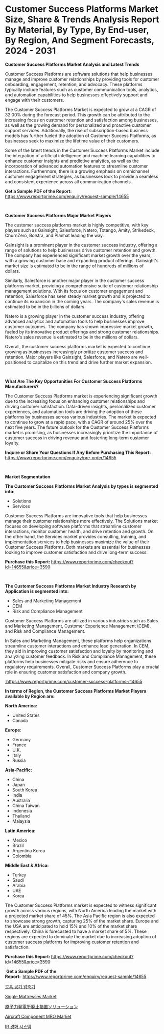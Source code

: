 <p><h1>Customer Success Platforms Market Size, Share & Trends Analysis Report By Material, By Type, By End-user, By Region, And Segment Forecasts, 2024 - 2031</h1></p><p><strong>Customer Success Platforms Market Analysis and Latest Trends</strong></p>
<p><p>Customer Success Platforms are software solutions that help businesses manage and improve customer relationships by providing tools for customer onboarding, engagement, retention, and advocacy. These platforms typically include features such as customer communication tools, analytics, and automation capabilities to help businesses effectively support and engage with their customers.</p><p>The Customer Success Platforms Market is expected to grow at a CAGR of 32.00% during the forecast period. This growth can be attributed to the increasing focus on customer retention and satisfaction among businesses, as well as the growing demand for personalized and proactive customer support services. Additionally, the rise of subscription-based business models has further fueled the adoption of Customer Success Platforms, as businesses seek to maximize the lifetime value of their customers.</p><p>Some of the latest trends in the Customer Success Platforms Market include the integration of artificial intelligence and machine learning capabilities to enhance customer insights and predictive analytics, as well as the incorporation of advanced automation features to streamline customer interactions. Furthermore, there is a growing emphasis on omnichannel customer engagement strategies, as businesses look to provide a seamless and consistent experience across all communication channels.</p></p>
<p><strong>Get a Sample PDF of the Report:&nbsp;</strong> <a href="https://www.reportprime.com/enquiry/request-sample/14655">https://www.reportprime.com/enquiry/request-sample/14655</a></p>
<p>&nbsp;</p>
<p><strong>Customer Success Platforms Major Market Players</strong></p>
<p><p>The customer success platforms market is highly competitive, with key players such as Gainsight, Salesforce, Natero, Totango, Amity, Strikedeck, ChurnZero, Bolstra, and Planhat leading the way. </p><p>Gainsight is a prominent player in the customer success industry, offering a range of solutions to help businesses drive customer retention and growth. The company has experienced significant market growth over the years, with a growing customer base and expanding product offerings. Gainsight's market size is estimated to be in the range of hundreds of millions of dollars.</p><p>Similarly, Salesforce is another major player in the customer success platforms market, providing a comprehensive suite of customer relationship management solutions. With its focus on customer engagement and retention, Salesforce has seen steady market growth and is projected to continue its expansion in the coming years. The company's sales revenue is estimated to be in the billions of dollars.</p><p>Natero is a growing player in the customer success industry, offering advanced analytics and automation tools to help businesses improve customer outcomes. The company has shown impressive market growth, fueled by its innovative product offerings and strong customer relationships. Natero's sales revenue is estimated to be in the millions of dollars.</p><p>Overall, the customer success platforms market is expected to continue growing as businesses increasingly prioritize customer success and retention. Major players like Gainsight, Salesforce, and Natero are well-positioned to capitalize on this trend and drive further market expansion.</p></p>
<p>&nbsp;</p>
<p><strong>What Are The Key Opportunities For Customer Success Platforms Manufacturers?</strong></p>
<p><p>The Customer Success Platforms market is experiencing significant growth due to the increasing focus on enhancing customer relationships and driving customer satisfaction. Data-driven insights, personalized customer experiences, and automation tools are driving the adoption of these platforms by businesses across various industries. The market is expected to continue to grow at a rapid pace, with a CAGR of around 25% over the next five years. The future outlook for the Customer Success Platforms market is promising, as businesses increasingly prioritize the importance of customer success in driving revenue and fostering long-term customer loyalty.</p></p>
<p><strong>Inquire or Share Your Questions If Any Before Purchasing This Report:</strong> <a href="https://www.reportprime.com/enquiry/pre-order/14655">https://www.reportprime.com/enquiry/pre-order/14655</a></p>
<p>&nbsp;</p>
<p><strong>Market Segmentation</strong></p>
<p><strong>The Customer Success Platforms Market Analysis by types is segmented into:</strong></p>
<p><ul><li>Solutions</li><li>Services</li></ul></p>
<p><p>Customer Success Platforms are innovative tools that help businesses manage their customer relationships more effectively. The Solutions market focuses on developing software platforms that streamline customer interactions, monitor customer health, and drive retention and growth. On the other hand, the Services market provides consulting, training, and implementation services to help businesses maximize the value of their Customer Success Platforms. Both markets are essential for businesses looking to improve customer satisfaction and drive long-term success.</p></p>
<p><strong>Purchase this Report:&nbsp;</strong><a href="https://www.reportprime.com/checkout?id=14655&price=3590">https://www.reportprime.com/checkout?id=14655&price=3590</a></p>
<p>&nbsp;</p>
<p><strong>The Customer Success Platforms Market Industry Research by Application is segmented into:</strong></p>
<p><ul><li>Sales and Marketing Management</li><li>CEM</li><li>Risk and Compliance Management</li></ul></p>
<p><p>Customer Success Platforms are utilized in various industries such as Sales and Marketing Management, Customer Experience Management (CEM), and Risk and Compliance Management. </p><p>In Sales and Marketing Management, these platforms help organizations streamline customer interactions and enhance lead generation. In CEM, they aid in improving customer satisfaction and loyalty by monitoring and analyzing customer feedback. In Risk and Compliance Management, these platforms help businesses mitigate risks and ensure adherence to regulatory requirements. Overall, Customer Success Platforms play a crucial role in ensuring customer satisfaction and company growth.</p></p>
<p><a href="https://www.reportprime.com/customer-success-platforms-r14655">&nbsp;https://www.reportprime.com/customer-success-platforms-r14655</a></p>
<p><strong>In terms of Region, the Customer Success Platforms Market Players available by Region are:</strong></p>
<p>
    <p> <strong> North America: </strong>
        <ul>
            <li>United States</li>
            <li>Canada</li>
        </ul>
        </p> 
    <p> <strong> Europe: </strong>
        <ul>
            <li>Germany</li>
            <li>France</li>
            <li>U.K.</li>
            <li>Italy</li>
            <li>Russia</li>
        </ul>
        </p> 
    <p> <strong> Asia-Pacific: </strong>
        <ul>
            <li>China</li>
            <li>Japan</li>
            <li>South Korea</li>
            <li>India</li>
            <li>Australia</li>
            <li>China Taiwan</li>
            <li>Indonesia</li>
            <li>Thailand</li>
            <li>Malaysia</li>
        </ul>
        </p> 
    <p> <strong> Latin America: </strong>
        <ul>
            <li>Mexico</li>
            <li>Brazil</li>
            <li>Argentina Korea</li>
            <li>Colombia</li>
        </ul>
        </p> 
    <p> <strong> Middle East & Africa: </strong>
        <ul>
            <li>Turkey</li>
            <li>Saudi</li>
            <li>Arabia</li>
            <li>UAE</li>
            <li>Korea</li>
        </ul>
    </p>
    </p>
<p><p>The Customer Success Platforms market is expected to witness significant growth across various regions, with North America leading the market with a projected market share of 45%. The Asia Pacific region is also expected to showcase strong growth, capturing 25% of the market share. Europe and the USA are anticipated to hold 15% and 10% of the market share respectively. China is forecasted to have a market share of 5%. These regions are expected to dominate the market due to increasing adoption of customer success platforms for improving customer retention and satisfaction.</p></p>
<p><strong>Purchase this Report: </strong><a href="https://www.reportprime.com/checkout?id=14655&price=3590">https://www.reportprime.com/checkout?id=14655&price=3590</a></p>
<p>&nbsp;<strong>Get a Sample PDF of the Report:&nbsp;&nbsp;</strong><a href="https://www.reportprime.com/enquiry/request-sample/14655">https://www.reportprime.com/enquiry/request-sample/14655</a></p>
<p><strong></strong></p>
<p><p><a href="https://github.com/iansanftyord09878/Market-Research-Report-List-1/blob/main/619943675524.md">호흡 공기 압축기</a></p><p><a href="https://issuu.com/reportprime-2/docs/single-mattresses-market-size-2030.pptx">Single Mattresses Market</a></p><p><a href="https://github.com/cnnriuez22368/Market-Research-Report-List-2/blob/main/314361781035.md">原子力発電所廃止措置ソリューション</a></p><p><a href="https://github.com/Alonsoolds3wq1d81czn8rbol/Market-Research-Report-List-2/blob/main/aircraft-component-mro-market.md">Aircraft Component MRO Market</a></p><p><a href="https://github.com/Skyleitney456456/Market-Research-Report-List-1/blob/main/217596075523.md">IR 경화 시스템</a></p></p>